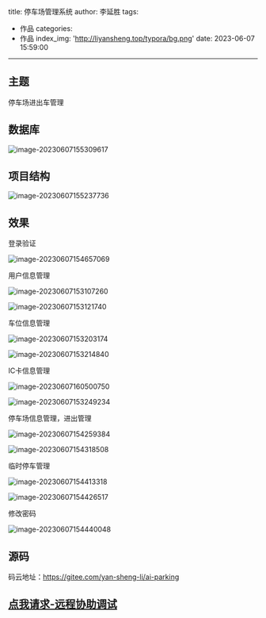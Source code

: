 title: 停车场管理系统
author: 李延胜
tags:
  - 作品
categories:
  - 作品
index_img: 'http://liyansheng.top/typora/bg.png'
date: 2023-06-07 15:59:00
---
## 主题

停车场进出车管理

## 数据库

![image-20230607155309617](http://liyansheng.top/typora/image-20230607155309617.png)

## 

## 项目结构

![image-20230607155237736](http://liyansheng.top/typora/image-20230607155237736.png)

## 效果

登录验证

![image-20230607154657069](http://liyansheng.top/typora/image-20230607154657069.png)

用户信息管理

![image-20230607153107260](http://liyansheng.top/typora/image-20230607153107260.png)

![image-20230607153121740](http://liyansheng.top/typora/image-20230607153121740.png)

车位信息管理

![image-20230607153203174](http://liyansheng.top/typora/image-20230607153203174.png)

![image-20230607153214840](http://liyansheng.top/typora/image-20230607153214840.png)

IC卡信息管理

![image-20230607160500750](http://liyansheng.top/typora/image-20230607160500750.png)

![image-20230607153249234](http://liyansheng.top/typora/image-20230607153249234.png)

停车场信息管理，进出管理

![image-20230607154259384](http://liyansheng.top/typora/image-20230607154259384.png)

![image-20230607154318508](http://liyansheng.top/typora/image-20230607154318508.png)

临时停车管理

![image-20230607154413318](http://liyansheng.top/typora/image-20230607154413318.png)

![image-20230607154426517](http://liyansheng.top/typora/image-20230607154426517.png)

修改密码

![image-20230607154440048](http://liyansheng.top/typora/image-20230607154440048.png)

## 源码

码云地址：https://gitee.com/yan-sheng-li/ai-parking

## [点我请求-远程协助调试](https://yan-sheng-li.gitee.io/remote_help/)